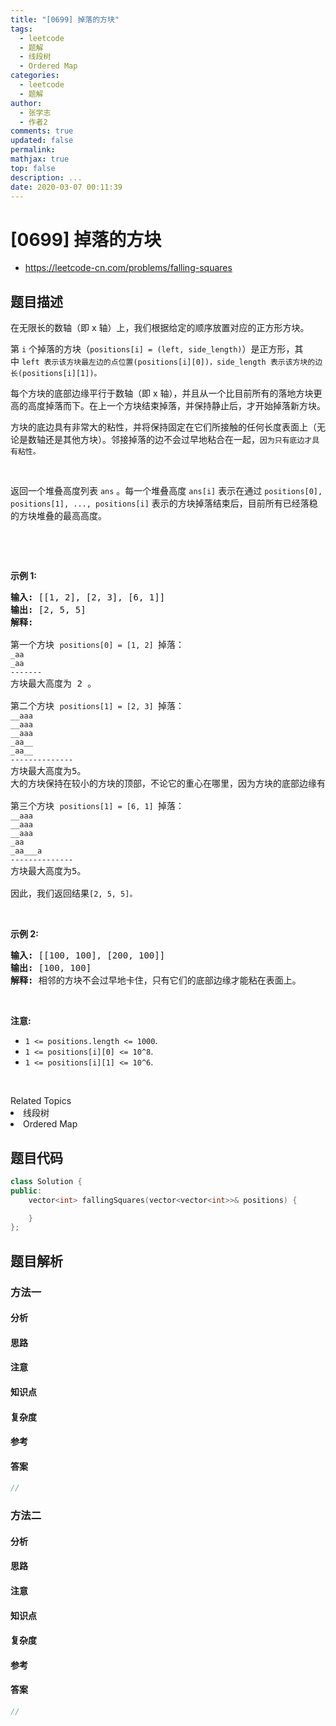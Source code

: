 ```yaml
---
title: "[0699] 掉落的方块"
tags:
  - leetcode
  - 题解
  - 线段树
  - Ordered Map
categories:
  - leetcode
  - 题解
author:
  - 张学志
  - 作者2
comments: true
updated: false
permalink:
mathjax: true
top: false
description: ...
date: 2020-03-07 00:11:39
---
```



# [0699] 掉落的方块
* https://leetcode-cn.com/problems/falling-squares


## 题目描述

<p>在无限长的数轴（即 x 轴）上，我们根据给定的顺序放置对应的正方形方块。</p>

<p>第 <code>i</code> 个掉落的方块（<code>positions[i] = (left, side_length)</code>）是正方形，其中&nbsp;<code>left 表示该方块最左边的点位置(positions[i][0])，side_length 表示该方块的边长(positions[i][1])。</code></p>

<p>每个方块的底部边缘平行于数轴（即 x 轴），并且从一个比目前所有的落地方块更高的高度掉落而下。在上一个方块结束掉落，并保持静止后，才开始掉落新方块。</p>

<p>方块的底边具有非常大的粘性，并将保持固定在它们所接触的任何长度表面上（无论是数轴还是其他方块）。邻接掉落的边不会过早地粘合在一起，<code>因为只有底边才具有粘性。</code></p>

<p>&nbsp;</p>

<p>返回一个堆叠高度列表&nbsp;<code>ans</code> 。每一个堆叠高度&nbsp;<code>ans[i]</code>&nbsp;表示在通过&nbsp;<code>positions[0], positions[1], ..., positions[i]</code>&nbsp;表示的方块掉落结束后，目前所有已经落稳的方块堆叠的最高高度。</p>

<p>&nbsp;</p>

<p>&nbsp;</p>

<p><strong>示例 1:</strong></p>

<pre><strong>输入:</strong> [[1, 2], [2, 3], [6, 1]]
<strong>输出:</strong> [2, 5, 5]
<strong>解释:

</strong>第一个方块 <code>positions[0] = [1, 2] </code>掉落：
<code>_aa
_aa
-------
</code>方块最大高度为 2 。

第二个方块 <code>positions[1] = [2, 3] </code>掉落：
<code>__aaa
__aaa
__aaa
_aa__
_aa__
--------------
</code>方块最大高度为5。
大的方块保持在较小的方块的顶部，不论它的重心在哪里，因为方块的底部边缘有非常大的粘性。

第三个方块 <code>positions[1] = [6, 1] </code>掉落：
<code>__aaa
__aaa
__aaa
_aa
_aa___a
-------------- 
</code>方块最大高度为5。

因此，我们返回结果<code>[2, 5, 5]。</code>
</pre>

<p>&nbsp;</p>

<p><strong>示例 2:</strong></p>

<pre><strong>输入:</strong> [[100, 100], [200, 100]]
<strong>输出:</strong> [100, 100]
<strong>解释:</strong> 相邻的方块不会过早地卡住，只有它们的底部边缘才能粘在表面上。
</pre>

<p>&nbsp;</p>

<p><strong>注意:</strong></p>

<ul>
	<li><code>1 &lt;= positions.length &lt;= 1000</code>.</li>
	<li><code>1 &lt;= positions[i][0] &lt;= 10^8</code>.</li>
	<li><code>1 &lt;= positions[i][1] &lt;= 10^6</code>.</li>
</ul>

<p>&nbsp;</p>
<div><div>Related Topics</div><div><li>线段树</li><li>Ordered Map</li></div></div>


## 题目代码

```cpp
class Solution {
public:
    vector<int> fallingSquares(vector<vector<int>>& positions) {

    }
};
```


## 题目解析


### 方法一

#### 分析

#### 思路

#### 注意

#### 知识点

#### 复杂度

#### 参考

#### 答案

```cpp
//
```


### 方法二

#### 分析

#### 思路

#### 注意

#### 知识点

#### 复杂度

#### 参考

#### 答案

```cpp
//
```


